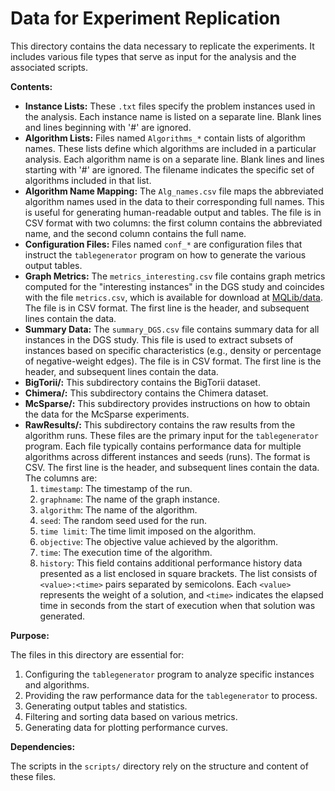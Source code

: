 # Data for Experiment Replication

This directory contains the data necessary to replicate the experiments. It includes various file types that serve as input for the analysis and the associated scripts.

**Contents:**

*   **Instance Lists:** These `.txt` files specify the problem instances used in the analysis. Each instance name is listed on a separate line. Blank lines and lines beginning with '#' are ignored.
*   **Algorithm Lists:** Files named `Algorithms_*` contain lists of algorithm names. These lists define which algorithms are included in a particular analysis. Each algorithm name is on a separate line. Blank lines and lines starting with '#' are ignored. The filename indicates the specific set of algorithms included in that list.
*   **Algorithm Name Mapping:** The `Alg_names.csv` file maps the abbreviated algorithm names used in the data to their corresponding full names. This is useful for generating human-readable output and tables. The file is in CSV format with two columns: the first column contains the abbreviated name, and the second column contains the full name.
*   **Configuration Files:** Files named `conf_*` are configuration files that instruct the `tablegenerator` program on how to generate the various output tables.
*   **Graph Metrics:** The `metrics_interesting.csv` file contains graph metrics computed for the "interesting instances" in the DGS study and coincides with the
file `metrics.csv`, which is available for download at [MQLib/data](https://github.com/MQLib/MQLib/tree/master/data). The file is in CSV format. The first line is the header, and subsequent lines contain the data.
*   **Summary Data:** The `summary_DGS.csv` file contains summary data for all instances in the DGS study. This file is used to extract subsets of instances based on specific characteristics (e.g., density or percentage of negative-weight edges). The file is in CSV format. The first line is the header, and subsequent lines contain the data.
*   **BigTorii/:** This subdirectory contains the BigTorii dataset.
*   **Chimera/:** This subdirectory contains the Chimera dataset.
*   **McSparse/:** This subdirectory provides instructions on how to obtain the data for the McSparse experiments.
*   **RawResults/:** This subdirectory contains the raw results from the algorithm runs. These files are the primary input for the `tablegenerator` program. Each file typically contains performance data for multiple algorithms across different instances and seeds (runs). The format is CSV. The first line is the header, and subsequent lines contain the data. The columns are:
    1.  `timestamp`: The timestamp of the run.
    2.  `graphname`: The name of the graph instance.
    3.  `algorithm`: The name of the algorithm.
    4.  `seed`: The random seed used for the run.
    5.  `time limit`: The time limit imposed on the algorithm.
    6.  `objective`: The objective value achieved by the algorithm.
    7.  `time`: The execution time of the algorithm.
    8.  `history`: This field contains additional performance history data presented as a list enclosed in square brackets. The list consists of `<value>:<time>` pairs separated by semicolons. Each `<value>` represents the weight of a solution, and `<time>` indicates the elapsed time in seconds from the start of execution when that solution was generated.

**Purpose:**

The files in this directory are essential for:

1.  Configuring the `tablegenerator` program to analyze specific instances and algorithms.
2.  Providing the raw performance data for the `tablegenerator` to process.
3.  Generating output tables and statistics.
4.  Filtering and sorting data based on various metrics.
5.  Generating data for plotting performance curves.

**Dependencies:**

The scripts in the `scripts/` directory rely on the structure and content of these files.
